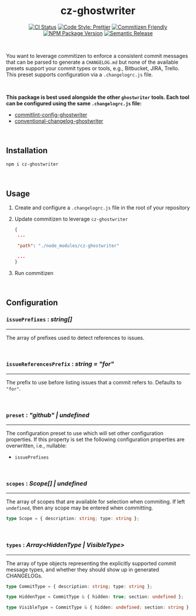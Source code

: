 <h1 align="center">cz-ghostwriter</h1>

<div align="center">

[![CI Status](https://github.com/JSanchezIO/cz-ghostwriter/workflows/CI/badge.svg)](https://github.com/JSanchezIO/cz-ghostwriter/actions/workflows/ci.yml)
[![Code Style: Prettier](https://img.shields.io/badge/code_style-prettier-ff69b4.svg)](https://prettier.io/)
[![Commitizen Friendly](https://img.shields.io/badge/commitizen-friendly-brightgreen.svg)](http://commitizen.github.io/cz-cli/)
[![NPM Package Version](https://img.shields.io/npm/v/cz-ghostwriter)](https://www.npmjs.com/package/cz-ghostwriter)
[![Semantic Release](https://img.shields.io/badge/%20%20%F0%9F%93%A6%F0%9F%9A%80-semantic--release-e10079.svg)](https://semantic-release.gitbook.io/semantic-release/)

</div>

<br />

You want to leverage commitizen to enforce a consistent commit messages that can be parsed to
generate a `CHANGELOG.md` but none of the available presets support your commit types or tools,
e.g., Bitbucket, JIRA, Trello. This preset supports configuration via a `.changelogrc.js` file.

<br />

**This package is best used alongside the other `ghostwriter` tools. Each tool can be configured
using the same `.changelogrc.js` file:**

- [commitlint-config-ghostwriter](https://github.com/JSanchezIO/commitlint-config-ghostwriter)
- [conventional-changelog-ghostwriter](https://github.com/JSanchezIO/conventional-changelog-ghostwriter)

<br />

## Installation

```sh
npm i cz-ghostwriter
```

<br />

## Usage

1. Create and configure a `.changelogrc.js` file in the root of your repository
2. Update commitizen to leverage `cz-ghostwriter`

   ```json
   {
    ...

    "path": "./node_modules/cz-ghostwriter"

    ...
   }
   ```

3. Run commitizen

<br />

## Configuration

### `issuePrefixes` : _string[]_

---

The array of prefixes used to detect references to issues.

<br >

### `issueReferencesPrefix` : _string = "for"_

---

The prefix to use before listing issues that a commit refers to. Defaults to `"for"`.

<br >

### `preset` : _"github" | undefined_

---

The configuration preset to use which will set other configuration properties. If this property is
set the following configuration properties are overwritten, i.e., nullable:

- `issuePrefixes`

<br >

### `scopes` : _Scope[] | undefined_

---

The array of scopes that are available for selection when commiting. If left `undefined`, then any
scope may be entered when committing.

```ts
type Scope = { description: string; type: string };
```

<br >

### `types` : _Array<HiddenType | VisibleType>_

---

The array of type objects representing the explicitly supported commit message types, and whether
they should show up in generated CHANGELOGs.

```ts
type CommitType = { description: string; type: string };

type HiddenType = CommitType & { hidden: true; section: undefined };

type VisibleType = CommitType & { hidden: undefined; section: string };
```
